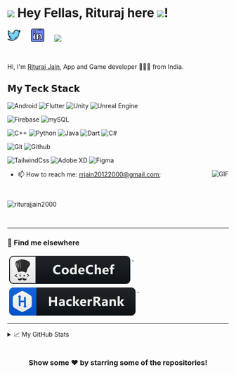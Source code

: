 <h1><img src="https://emojis.slackmojis.com/emojis/images/1531849430/4246/blob-sunglasses.gif?1531849430" width="30"/> Hey Fellas, Rituraj here <img src="https://raw.githubusercontent.com/MartinHeinz/MartinHeinz/master/wave.gif" width="30px">!</h1>

<p align="left">
<a href="https://twitter.com/riturajjain2000" target="_blank"><img height="30" src="https://raw.githubusercontent.com/AbhishekMaira10/AbhishekMaira10/master/Resources/png/twitter.png?raw=true"></a>&nbsp;&nbsp;&nbsp;&nbsp;&nbsp;
<a href="https://www.linkedin.com/in/rituraj-jain-bb374a194/" target="_blank"><img height="30" src="https://raw.githubusercontent.com/AbhishekMaira10/AbhishekMaira10/master/linkedin.png?raw=true"></a>&nbsp;&nbsp;&nbsp;&nbsp;&nbsp;
<a href="https://www.instagram.com/riturajjain2000/" target="_blank"><img height="30" src="https://image.flaticon.com/icons/svg/725/725278.svg"></a>&nbsp;&nbsp;&nbsp;&nbsp;&nbsp;

</p>

<br>

Hi, I'm [Rituraj Jain](https://riturajjain2000.github.io/), App and Game developer 👨🏻‍💻 from India.
<br>

## 𝗠𝘆 𝗧𝗲𝗰𝗸 𝗦𝘁𝗮𝗰𝗸

![Android](https://img.shields.io/badge/-Android-green?style=for-the-badge&logo=Android&logoColor=ffffff)
![Flutter](https://img.shields.io/badge/-Flutter-blue?style=for-the-badge&logo=Flutter&logoColor=ffffff)
![Unity](https://img.shields.io/badge/-Unity-grey?style=for-the-badge&logo=Unity&logoColor=ffffff)
![Unreal Engine](https://img.shields.io/badge/-Unreal%20Engine-black?style=for-the-badge&logo=Unreal%20Engine&logoColor=ffffff)

![Firebase](https://img.shields.io/badge/-Firebase-yellow?style=for-the-badge&logo=Firebase&logoColor=ffffff)
![mySQL](https://img.shields.io/badge/-mySQL-black?style=for-the-badge&logo=mySQL&logoColor=ffffff)

![C++](https://img.shields.io/badge/-C%2B%2B-blue?style=for-the-badge&logo=C%2B%2B&logoColor=ffffff)
![Python](https://img.shields.io/badge/-Python-grey?style=for-the-badge&logo=Python&logoColor=ffffff)
![Java](https://img.shields.io/badge/-Java-yellow?style=for-the-badge&logo=Java&logoColor=000000)
![Dart](https://img.shields.io/badge/-Dart-cyan?style=for-the-badge&logo=Dart&logoColor=000000)
![C#](https://img.shields.io/badge/-C%23-blueviolet?style=for-the-badge&logo=C%20Sharp&logoColor=ffffff)


![Git](https://img.shields.io/badge/-Git-grey?style=for-the-badge&logo=Git&logoColor=ffffff)
![Github](https://img.shields.io/badge/-Github-grey?style=for-the-badge&logo=Github&logoColor=ffffff)

![TailwindCss](http://img.shields.io/badge/-TailwindCss-red?style=for-the-badge&logo=Tailwind%20Css&logoColor=ffffff)
![Adobe XD](http://img.shields.io/badge/-Adobe%20XD-blueviolet?style=for-the-badge&logo=Adobe%20XD&logoColor=ffffff)
![Figma](https://img.shields.io/badge/-Figma-orange?style=for-the-badge&logo=Figma&logoColor=ffffff)




<img align="right" alt="GIF" src="https://giphy.com/gifs/memecandy-LmNwrBhejkK9EFP504" />

 - 📫 How to reach me: [rrjain20122000@gmail.com](mailto:rrjain20122000@gmail.com);
 <br>

 <p align="left"> <img src="https://komarev.com/ghpvc/?username=riturajjain2000" alt="riturajjain2000" /> </p>
 
 </br>


---
### 📢 Find me elsewhere
<p align="left">
  <a href="https://www.codechef.com/users/rituraj_jain">
    <img src="https://raw.githubusercontent.com/AbhishekMaira10/AbhishekMaira10/master/Resources/svg/codechef.svg" alt="codechef" style="vertical-align:top; margin:4px">
  </a>&nbsp;&nbsp;&nbsp;
  

  <a href="https://www.hackerrank.com/rrjain20122000">
    <img src="https://raw.githubusercontent.com/AbhishekMaira10/AbhishekMaira10/master/Resources/svg/hackerrank.svg" alt="hackerrank" style="vertical-align:top; margin:4px">
  </a>&nbsp;&nbsp;&nbsp;
  
</p>

<hr>

<details>
<summary>📈 My GitHub Stats</summary>

<p align="center"> <img src="https://github-readme-stats.vercel.app/api?username=riturajjain2000&show_icons=true&theme=onedark" alt="riturajjain2000" />

</details>

</br>

<div align="center">

### Show some ❤️ by starring some of the repositories!
</div>